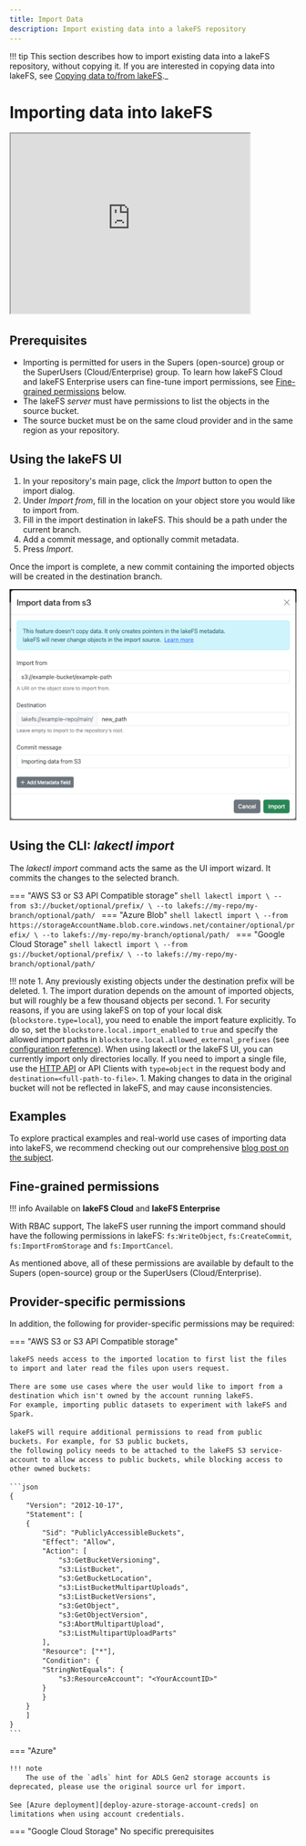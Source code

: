 ```yaml
---
title: Import Data
description: Import existing data into a lakeFS repository
---
```


!!! tip
    This section describes how to import existing data into a lakeFS repository, without copying it.
    If you are interested in copying data into lakeFS, see [Copying data to/from lakeFS](./copying.md)._


# Importing data into lakeFS

<iframe width="420" height="315" src="https://www.youtube.com/embed/R6K8tvtFCxQ"></iframe>

## Prerequisites

* Importing is permitted for users in the Supers (open-source) group or the SuperUsers (Cloud/Enterprise) group.
   To learn how lakeFS Cloud and lakeFS Enterprise users can fine-tune import permissions, see [Fine-grained permissions](#fine-grained-permissions) below.
* The lakeFS _server_ must have permissions to list the objects in the source bucket.
* The source bucket must be on the same cloud provider and in the same region as your repository.

## Using the lakeFS UI

1. In your repository's main page, click the _Import_ button to open the import dialog.
2. Under _Import from_, fill in the location on your object store you would like to import from.
3. Fill in the import destination in lakeFS. This should be a path under the current branch.
4. Add a commit message, and optionally commit metadata.
5. Press _Import_.

Once the import is complete, a new commit containing the imported objects will be created in the destination branch.

![lakeFS UI import dialog](../assets/img/UI-Import-Dialog.png)

## Using the CLI: _lakectl import_

The _lakectl import_ command acts the same as the UI import wizard. It commits the changes to the selected branch.



=== "AWS S3 or S3 API Compatible storage"
    ```shell
    lakectl import \
    --from s3://bucket/optional/prefix/ \
    --to lakefs://my-repo/my-branch/optional/path/
    ```
=== "Azure Blob"
    ```shell
    lakectl import \
    --from https://storageAccountName.blob.core.windows.net/container/optional/prefix/ \
    --to lakefs://my-repo/my-branch/optional/path/
    ```
=== "Google Cloud Storage"
    ```shell
    lakectl import \
    --from gs://bucket/optional/prefix/ \
    --to lakefs://my-repo/my-branch/optional/path/
    ```


!!! note
    1. Any previously existing objects under the destination prefix will be deleted.
    1. The import duration depends on the amount of imported objects, but will roughly be a few thousand objects per second.
    1. For security reasons, if you are using lakeFS on top of your local disk (`blockstore.type=local`), you need to enable the import feature explicitly. 
    To do so, set the `blockstore.local.import_enabled` to `true` and specify the allowed import paths in `blockstore.local.allowed_external_prefixes` (see [configuration reference](../reference/configuration.md)).
    When using lakectl or the lakeFS UI, you can currently import only directories locally. If you need to import a single file, use the [HTTP API](../reference/api.md#/import/importStart) or API Clients with `type=object` in the request body and `destination=<full-path-to-file>`. 
    1. Making changes to data in the original bucket will not be reflected in lakeFS, and may cause inconsistencies. 

## Examples

To explore practical examples and real-world use cases of importing data into lakeFS,
we recommend checking out our comprehensive [blog post on the subject](https://lakefs.io/blog/import-data-lakefs/).

## Fine-grained permissions

!!! info
    Available on **lakeFS Cloud** and **lakeFS Enterprise**

With RBAC support, The lakeFS user running the import command should have the following permissions in lakeFS:
`fs:WriteObject`, `fs:CreateCommit`, `fs:ImportFromStorage` and `fs:ImportCancel`.

As mentioned above, all of these permissions are available by default to the Supers (open-source) group or the SuperUsers (Cloud/Enterprise).

## Provider-specific permissions

In addition, the following for provider-specific permissions may be required:


=== "AWS S3 or S3 API Compatible storage"

    lakeFS needs access to the imported location to first list the files to import and later read the files upon users request.

    There are some use cases where the user would like to import from a destination which isn't owned by the account running lakeFS.
    For example, importing public datasets to experiment with lakeFS and Spark.

    lakeFS will require additional permissions to read from public buckets. For example, for S3 public buckets,
    the following policy needs to be attached to the lakeFS S3 service-account to allow access to public buckets, while blocking access to other owned buckets:

    ```json
    {
        "Version": "2012-10-17",
        "Statement": [
        {
            "Sid": "PubliclyAccessibleBuckets",
            "Effect": "Allow",
            "Action": [
                "s3:GetBucketVersioning",
                "s3:ListBucket",
                "s3:GetBucketLocation",
                "s3:ListBucketMultipartUploads",
                "s3:ListBucketVersions",
                "s3:GetObject",
                "s3:GetObjectVersion",
                "s3:AbortMultipartUpload",
                "s3:ListMultipartUploadParts"
            ],
            "Resource": ["*"],
            "Condition": {
            "StringNotEquals": {
                "s3:ResourceAccount": "<YourAccountID>"
            }
            }
        }
        ]
    }
    ```


=== "Azure"

    !!! note
        The use of the `adls` hint for ADLS Gen2 storage accounts is deprecated, please use the original source url for import.

    See [Azure deployment][deploy-azure-storage-account-creds] on limitations when using account credentials.

=== "Google Cloud Storage"
    No specific prerequisites


[deploy-azure-storage-account-creds]:  deploy/azure.md#storage-account-credentials

